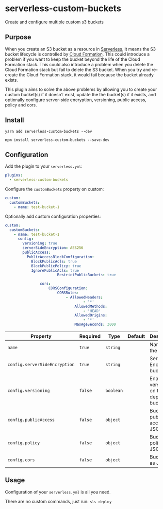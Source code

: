 # serverless-custom-buckets

Create and configure multiple custom s3 buckets

## Purpose

When you create an S3 bucket as a resource in [Serverless](https://https://serverless.com), it means the S3 bucket lifecycle is controlled by [Cloud Formation](https://aws.amazon.com/cloudformation/). This could introduce a problem if you want to keep the bucket beyond the life of the Cloud Formation stack. This could also introduce a problem when you delete the Cloud Formation stack but fail to delete the S3 bucket. When you try and re-create the Cloud Formation stack, it would fail because the bucket already exists.

This plugin aims to solve the above problems by allowing you to create your custom bucket(s) if it doesn't exist, update the the bucket(s) if it exists, and optionally configure server-side encryption, versioning, public access, policy and cors.

## Install

`yarn add serverless-custom-buckets --dev`

`npm install serverless-custom-buckets --save-dev`

## Configuration

Add the plugin to your `serverless.yml`:

```yaml
plugins:
  - serverless-custom-buckets
```

Configure the `customBuckets` property on custom:

```yaml
custom:
  customBuckets:
    - name: test-bucket-1
```

Optionally add custom configuration properties:

```yaml
custom:
  customBuckets:
    - name: test-bucket-1
      config:
        versioning: true
        serverSideEncryption: AES256
        publicAccess:
          PublicAccessBlockConfiguration:
            BlockPublicAcls: true
            BlockPublicPolicy: true
            IgnorePublicAcls: true
						RestrictPublicBuckets: true

				cors:
					CORSConfiguration:
						CORSRules:
							- AllowedHeaders:
									- '*'
								AllowedMethods:
									- 'HEAD'
								AllowedOrigins:
									- '*'
								MaxAgeSeconds: 3000
```

| Property                      | Required | Type      | Default | Description                                |
| ----------------------------- | -------- | --------- | ------- | ------------------------------------------ |
| `name`                        | `true`   | `string`  |         | Name of the bucket                         |
| `config.serverSideEncryption` | `true`   | `string`  |         | Server Side Encryption bucket              |
| `config.versioning`           | `false`  | `boolean` |         | Enable versioning on the deployment bucket |
| `config.publicAccess`         | `false`  | `object`  |         | Bucket public access as JSON               |
| `config.policy`               | `false`  | `object`  |         | Bucket policy as JSON                      |
| `config.cors`                 | `false`  | `object`  |         | Bucket cors as JSON                        |

## Usage

Configuration of your `serverless.yml` is all you need.

There are no custom commands, just run: `sls deploy`
